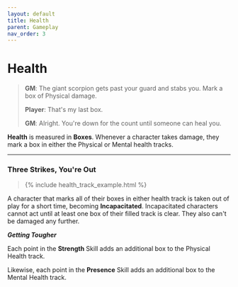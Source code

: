 ```yaml
---
layout: default
title: Health
parent: Gameplay
nav_order: 3
---
```


# Health

> **GM**: The giant scorpion gets past your guard and stabs you. Mark a box of Physical damage.
>
> **Player**: That's my last box.
>
> **GM**: Alright. You're down for the count until someone can heal you. 

**Health** is measured in **Boxes**. Whenever a character takes damage, they mark a box in either the Physical or Mental health tracks.

---

### Three Strikes, You're Out

> {% include health_track_example.html %}


A character that marks all of their boxes in either health track is taken out of play for a short time, becoming **Incapacitated**. Incapacitated characters cannot act until at least one box of their filled track is clear. They also can't be damaged any further.

***Getting Tougher***

Each point in the **<span style="color: {{ site.soldier_color }}">Strength</span>** Skill adds an additional box to the Physical Health track.

Likewise, each point in the **<span style="color: {{ site.mage_color }}">Presence</span>** Skill adds an additional box to the Mental Health track.

<!-- ### Recovery

Characters recover all of their health and clear away all injuries by [Making Camp](../adventuring/exploration/index.md).

Certain Kits can also give characters the ability to recover Boxes or treat injuries. See the page on [Healing](../more_resources/healing.md) for more information. -->
